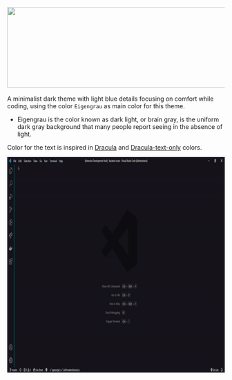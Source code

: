<center><img src="https://github.com/rnanc/blue-lightning-theme/blob/master/logo.gif" max-width="100%;" width="600" height="187"></center>

A minimalist dark theme with light blue details focusing on comfort while coding, using the color `Eigengrau` as main color for this theme.

 - Eigengrau is the color known as dark light, or brain gray, is the uniform dark gray background that many people report seeing in the absence of light.

Color for the text is inspired in [Dracula](https://github.com/dracula) and [Dracula-text-only](https://github.com/LucasSonego/dracula-text-only) colors.

<center><img src="https://github.com/rnanc/blue-lightning-theme/blob/master/demo.gif" width="900" height="500"></center>
